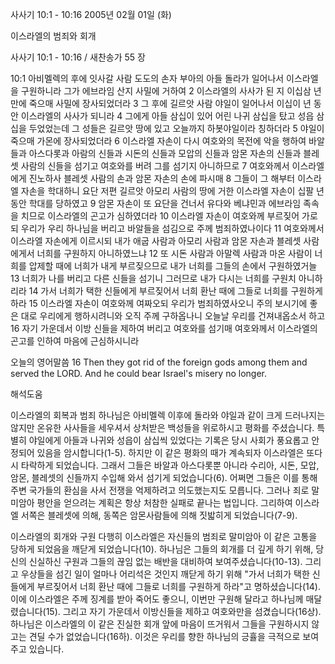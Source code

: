 사사기 10:1 - 10:16 
2005년 02월 01일 (화)

이스라엘의 범죄와 회개



사사기 10:1 - 10:16 / 새찬송가 55 장


10:1 아비멜렉의 후에 잇사갈 사람 도도의 손자 부아의 아들 돌라가 일어나서 이스라엘을 구원하니라 그가 에브라임 산지 사밀에 거하여 2 이스라엘의 사사가 된 지 이십삼 년 만에 죽으매 사밀에 장사되었더라 3 그 후에 길르앗 사람 야일이 일어나서 이십이 년 동안 이스라엘의 사사가 되니라 4 그에게 아들 삼십이 있어 어린 나귀 삼십을 탔고 성읍 삼십을 두었었는데 그 성들은 길르앗 땅에 있고 오늘까지 하봇야일이라 칭하더라 5 야일이 죽으매 가몬에 장사되었더라 6 이스라엘 자손이 다시 여호와의 목전에 악을 행하여 바알들과 아스다롯과 아람의 신들과 시돈의 신들과 모압의 신들과 암몬 자손의 신들과 블레셋 사람의 신들을 섬기고 여호와를 버려 그를 섬기지 아니하므로 7 여호와께서 이스라엘에게 진노하사 블레셋 사람의 손과 암몬 자손의 손에 파시매 8 그들이 그 해부터 이스라엘 자손을 학대하니 요단 저편 길르앗 아모리 사람의 땅에 거한 이스라엘 자손이 십팔 년 동안 학대를 당하였고 9 암몬 자손이 또 요단을 건너서 유다와 베냐민과 에브라임 족속을 치므로 이스라엘의 곤고가 심하였더라 10 이스라엘 자손이 여호와께 부르짖어 가로되 우리가 우리 하나님을 버리고 바알들을 섬김으로 주께 범죄하였나이다 11 여호와께서 이스라엘 자손에게 이르시되 내가 애굽 사람과 아모리 사람과 암몬 자손과 블레셋 사람에게서 너희를 구원하지 아니하였느냐 12 또 시돈 사람과 아말렉 사람과 마온 사람이 너희를 압제할 때에 너희가 내게 부르짖으므로 내가 너희를 그들의 손에서 구원하였거늘 13 너희가 나를 버리고 다른 신들을 섬기니 그러므로 내가 다시는 너희를 구원치 아니하리라 14 가서 너희가 택한 신들에게 부르짖어서 너희 환난 때에 그들로 너희를 구원하게 하라 15 이스라엘 자손이 여호와께 여짜오되 우리가 범죄하였사오니 주의 보시기에 좋은 대로 우리에게 행하시려니와 오직 주께 구하옵나니 오늘날 우리를 건져내옵소서 하고 16 자기 가운데서 이방 신들을 제하여 버리고 여호와를 섬기매 여호와께서 이스라엘의 곤고를 인하여 마음에 근심하시니라

오늘의 영어말씀
16 Then they got rid of the foreign gods among them and served the LORD. And he could bear Israel's misery no longer.

해석도움





이스라엘의 회복과 범죄
하나님은 아비멜렉 이후에 돌라와 야일과 같이 크게 드러나지는 않지만 온유한 사사들을 세우셔서 상처받은 백성들을 위로하시고 평화를 주셨습니다. 특별히 야일에게 아들과 나귀와 성읍이 삼십씩 있었다는 기록은 당시 사회가 풍요롭고 안정되어 있음을 암시합니다(1-5). 하지만 이 같은 평화의 때가 계속되자 이스라엘은 또다시 타락하게 되었습니다. 그래서 그들은 바알과 아스다롯뿐 아니라 수리아, 시돈, 모압, 암몬, 블레셋의 신들까지 수입해 와서 섬기게 되었습니다(6). 어쩌면 그들은 이를 통해 주변 국가들의 환심을 사서 전쟁을 억제하려고 의도했는지도 모릅니다. 그러나 죄로 말미암아 평안을 얻으려는 계획은 항상 처참한 실패로 끝나는 법입니다. 그리하여 이스라엘 서쪽은 블레셋에 의해, 동쪽은 암몬사람들에 의해 짓밟히게 되었습니다(7-9).   

이스라엘의 회개와 구원
다행히 이스라엘은 자신들의 범죄로 말미암아 이 같은 고통을 당하게 되었음을 깨닫게 되었습니다(10). 하나님은 그들의 회개를 더 깊게 하기 위해, 당신의 신실하신 구원과 그들의 끊임 없는 배반을 대비하여 보여주셨습니다(10-13). 그리고 우상들을 섬긴 일이 얼마나 어리석은 것인지 깨닫게 하기 위해 "가서 너희가 택한 신들에게 부르짖어서 너희 환난 때에 그들로 너희를 구원하게 하라"고 명하셨습니다(14). 이에 이스라엘은 주께 징계를 받아 죽어도 좋으니, 이번만 구원해 달라고 하나님께 매달렸습니다(15). 그리고 자기 가운데서 이방신들을 제하고 여호와만을 섬겼습니다(16상). 하나님은 이스라엘의 이 같은 진실한 회개 앞에 마음이 뜨거워서 그들을 구원하시지 않고는 견딜 수가 없었습니다(16하). 이것은 우리를 향한 하나님의 긍휼을 극적으로 보여주고 있습니다.